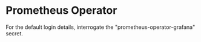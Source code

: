 # Prometheus Operator

For the default login details, interrogate the "prometheus-operator-grafana" secret.

